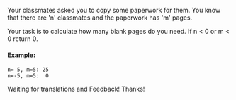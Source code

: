 Your classmates asked you to copy some paperwork for them. You know that there are 'n' classmates and the paperwork has 'm' pages.

Your task is to calculate how many blank pages do you need. If n < 0 or m < 0 return 0.

#### Example:
```
n= 5, m=5: 25
n=-5, m=5:  0
```
Waiting for translations and Feedback! Thanks!